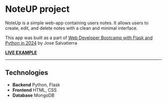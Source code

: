 # NoteUP project

NoteUp is a simple web-app containing users notes.
It allows users to create, edit, and delete notes with a clean and minimal interface.

This app was built as a part of [Web Developer Bootcamp with Flask and Python in 2024](https://www.udemy.com/course/web-developer-bootcamp-flask-python/) by Jose Salvatierra

**[LIVE EXAMPLE](https://noteup-project.onrender.com/)**

---

## Technologies

- **Backend** Python, Flask
- **Frontend** HTML, CSS
- **Database** MongoDB
